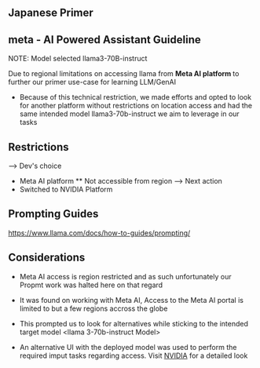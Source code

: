 ## Japanese Primer 
## meta - AI Powered Assistant Guideline




NOTE: Model selected llama3-70B-instruct <br>

Due to regional limitations on accessing llama from <strong>Meta AI platform </strong> to further our primer use-case for learning LLM/GenAI 

- Because of this technical restriction, we made efforts and opted to look for another platform without restrictions on location access and had the same intended model llama3-70b-instruct we aim to leverage in our tasks 



## Restrictions

--> Dev's choice 
- Meta AI platform ** Not accessible from region 
--> Next action
- Switched to NVIDIA Platform

## Prompting Guides
https://www.llama.com/docs/how-to-guides/prompting/

## Considerations 
- Meta AI access is region restricted and as such unfortunately our Propmt work was halted here on that regard 

- It was found on working with Meta AI, Access to the Meta AI portal is limited to but a few regions accross the globe 
- This prompted us to look for alternatives while sticking to the intended target model <llama 3-70b-instruct Model>
- An alternative UI with the deployed model was used to perform the required imput tasks regarding access. Visit [NVIDIA](https://build.nvidia.com/meta/llama3-70b) for a detailed look

